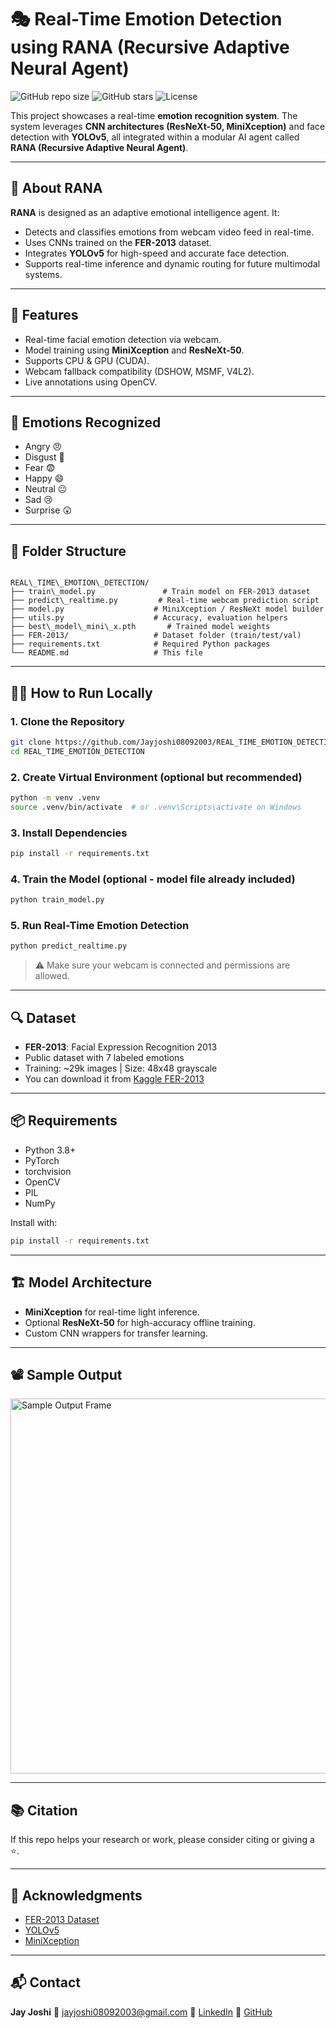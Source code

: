 # 🎭 Real-Time Emotion Detection using RANA (Recursive Adaptive Neural Agent)

![GitHub repo size](https://img.shields.io/github/repo-size/Jayjoshi08092003/REAL_TIME_EMOTION_DETECTION)
![GitHub stars](https://img.shields.io/github/stars/Jayjoshi08092003/REAL_TIME_EMOTION_DETECTION?style=social)
![License](https://img.shields.io/github/license/Jayjoshi08092003/REAL_TIME_EMOTION_DETECTION)

This project showcases a real-time **emotion recognition system**. The system leverages **CNN architectures (ResNeXt-50, MiniXception)** and face detection with **YOLOv5**, all integrated within a modular AI agent called **RANA (Recursive Adaptive Neural Agent)**.

---

## 🧠 About RANA

**RANA** is designed as an adaptive emotional intelligence agent. It:

- Detects and classifies emotions from webcam video feed in real-time.
- Uses CNNs trained on the **FER-2013** dataset.
- Integrates **YOLOv5** for high-speed and accurate face detection.
- Supports real-time inference and dynamic routing for future multimodal systems.

---

## 🚀 Features

- Real-time facial emotion detection via webcam.
- Model training using **MiniXception** and **ResNeXt-50**.
- Supports CPU & GPU (CUDA).
- Webcam fallback compatibility (DSHOW, MSMF, V4L2).
- Live annotations using OpenCV.

---

## 🧪 Emotions Recognized

- Angry 😠  
- Disgust 🤢  
- Fear 😨  
- Happy 😄  
- Neutral 😐  
- Sad 😢  
- Surprise 😲

---

## 📁 Folder Structure

```

REAL\_TIME\_EMOTION\_DETECTION/
├── train\_model.py               # Train model on FER-2013 dataset
├── predict\_realtime.py         # Real-time webcam prediction script
├── model.py                    # MiniXception / ResNeXt model builder
├── utils.py                    # Accuracy, evaluation helpers
├── best\_model\_mini\_x.pth       # Trained model weights
├── FER-2013/                   # Dataset folder (train/test/val)
├── requirements.txt            # Required Python packages
└── README.md                   # This file

````

---

## 🧑‍💻 How to Run Locally

### 1. Clone the Repository
```bash
git clone https://github.com/Jayjoshi08092003/REAL_TIME_EMOTION_DETECTION.git
cd REAL_TIME_EMOTION_DETECTION
````

### 2. Create Virtual Environment (optional but recommended)

```bash
python -m venv .venv
source .venv/bin/activate  # or .venv\Scripts\activate on Windows
```

### 3. Install Dependencies

```bash
pip install -r requirements.txt
```

### 4. Train the Model (optional - model file already included)

```bash
python train_model.py
```

### 5. Run Real-Time Emotion Detection

```bash
python predict_realtime.py
```

> ⚠️ Make sure your webcam is connected and permissions are allowed.

---

## 🔍 Dataset

* **FER-2013**: Facial Expression Recognition 2013
* Public dataset with 7 labeled emotions
* Training: \~29k images | Size: 48x48 grayscale
* You can download it from [Kaggle FER-2013](https://www.kaggle.com/datasets/msambare/fer2013)

---

## 📦 Requirements

* Python 3.8+
* PyTorch
* torchvision
* OpenCV
* PIL
* NumPy

Install with:

```bash
pip install -r requirements.txt
```

---

## 🏗️ Model Architecture

* **MiniXception** for real-time light inference.
* Optional **ResNeXt-50** for high-accuracy offline training.
* Custom CNN wrappers for transfer learning.

---

## 📽️ Sample Output

<img src="assets/sample_output.jpg" width="600" alt="Sample Output Frame" />

---

## 📚 Citation

If this repo helps your research or work, please consider citing or giving a ⭐.

---

## 🤝 Acknowledgments

* [FER-2013 Dataset](https://www.kaggle.com/datasets/msambare/fer2013)
* [YOLOv5](https://github.com/ultralytics/yolov5)
* [MiniXception](https://arxiv.org/abs/1710.07557)

---

## 📬 Contact

**Jay Joshi**
📧 [jayjoshi08092003@gmail.com](mailto:jayjoshi08092003@gmail.com)
🔗 [LinkedIn](https://www.linkedin.com/in/jayjoshi08092003/)
🔗 [GitHub](https://github.com/Jayjoshi08092003)



